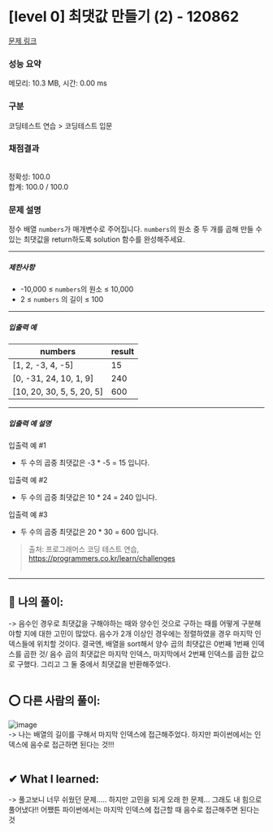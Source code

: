 # [level 0] 최댓값 만들기 (2) - 120862 

[문제 링크](https://school.programmers.co.kr/learn/courses/30/lessons/120862) 

### 성능 요약

메모리: 10.3 MB, 시간: 0.00 ms

### 구분

코딩테스트 연습 > 코딩테스트 입문

### 채점결과

<br/>정확성: 100.0<br/>합계: 100.0 / 100.0

### 문제 설명

<p>정수 배열 <code>numbers</code>가 매개변수로 주어집니다. <code>numbers</code>의 원소 중 두 개를 곱해 만들 수 있는 최댓값을 return하도록 solution 함수를 완성해주세요.</p>

<hr>

<h5>제한사항</h5>

<ul>
<li>-10,000 ≤ <code>numbers</code>의 원소 ≤ 10,000</li>
<li>2 ≤ <code>numbers</code> 의 길이 ≤ 100</li>
</ul>

<hr>

<h5>입출력 예</h5>
<table class="table">
        <thead><tr>
<th>numbers</th>
<th>result</th>
</tr>
</thead>
        <tbody><tr>
<td>[1, 2, -3, 4, -5]</td>
<td>15</td>
</tr>
<tr>
<td>[0, -31, 24, 10, 1, 9]</td>
<td>240</td>
</tr>
<tr>
<td>[10, 20, 30, 5, 5, 20, 5]</td>
<td>600</td>
</tr>
</tbody>
      </table>
<hr>

<h5>입출력 예 설명</h5>

<p>입출력 예 #1</p>

<ul>
<li>두 수의 곱중 최댓값은 -3 * -5 = 15 입니다.</li>
</ul>

<p>입출력 예 #2</p>

<ul>
<li>두 수의 곱중 최댓값은 10 * 24 = 240 입니다.</li>
</ul>

<p>입출력 예 #3</p>

<ul>
<li>두 수의 곱중 최댓값은 20 * 30 = 600 입니다.</li>
</ul>


> 출처: 프로그래머스 코딩 테스트 연습, https://programmers.co.kr/learn/challenges  <br><br>

<hr>

## 👑 나의 풀이: <br>
-> 음수인 경우로 최댓값을 구해야하는 때와 양수인 것으로 구하는 때를 어떻게 구분해야할 지에 대한 고민이 많았다. 음수가 2개 이상인 경우에는 정렬하였을 경우 마지막 인덱스들에 위치할 것이다. 결국엔, 배열을 sort해서 양수 곱의 최댓값은 0번째 1번째 인덱스를 곱한 것/ 음수 곱의 최댓값은 마지막 인덱스, 마지막에서 2번째 인덱스를 곱한 값으로 구했다. 그리고 그 둘 중에서 최댓값을 반환해주었다.<br><br>

## ⭕ 다른 사람의 풀이: <br>
![image](https://user-images.githubusercontent.com/70849122/225215872-47965858-877d-45ef-9c5f-48b28106c7c6.png) <br>
-> 나는 배열의 길이를 구해서 마지막 인덱스에 접근해주었다. 하지만 파이썬에서는 인덱스에 음수로 접근하면 된다는 것!!! <br><br>

## ✔ What I learned: <br>
-> 풀고보니 너무 쉬웠던 문제..... 하지만 고민을 되게 오래 한 문제... 그래도 내 힘으로 풀어냈다!! 어쨌튼 파이썬에서는 마지막 인덱스에 접근할 때 음수로 접근해주면 된다는 것<br>
